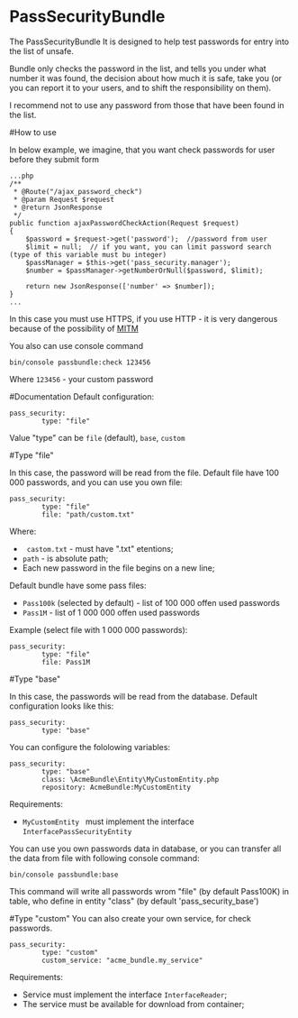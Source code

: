 PassSecurityBundle
=========

The PassSecurityBundle It is designed to help test passwords for entry into the list of unsafe.

Bundle only checks the password in the list, and tells you under what number it was found, the decision about how much it is safe, take you (or you can report it to your users, and to shift the responsibility on them).

I recommend not to use any password from those that have been found in the list.

#How to use

In below example, we imagine, that you want check passwords for user before they submit form

    ...php
    /**
     * @Route("/ajax_password_check")
     * @param Request $request
     * @return JsonResponse
     */
    public function ajaxPasswordCheckAction(Request $request)
    {
        $password = $request->get('password');  //password from user
        $limit = null;  // if you want, you can limit password search (type of this variable must bu integer)
        $passManager = $this->get('pass_security.manager');
        $number = $passManager->getNumberOrNull($password, $limit);

        return new JsonResponse(['number' => $number]);
    }
    ...

In this case you must use HTTPS, if you use HTTP - it is very dangerous because of the possibility of [MITM](https://en.wikipedia.org/wiki/Man-in-the-middle_attack)

You also can use console command

`bin/console passbundle:check 123456`

Where `123456` - your custom password

#Documentation
Default configuration:

    pass_security:
            type: "file"

Value "type" can be `file` (default), `base`, `custom`

#Type "file"

In this case, the password will be read from the file. Default file have 100 000 passwords, and you can use you own file:

    pass_security:
            type: "file"
            file: "path/custom.txt"

Where:
* ` castom.txt` - must have ".txt" etentions;
* `path` - is absolute path;
* Each new password in the file begins on a new line;

Default bundle have some pass files:
* `Pass100k` (selected by default) - list of 100 000 offen used passwords
* `Pass1M` - list of 1 000 000 offen used passwords

Example (select file with 1 000 000 passwords):
 
    pass_security:
            type: "file"
            file: Pass1M
            
#Type "base"

In this case, the passwords will be read from the database. Default configuration looks like this:

    pass_security:
            type: "base"

You can configure the fololowing variables:

    pass_security:
            type: "base"
            class: \AcmeBundle\Entity\MyCustomEntity.php
            repository: AcmeBundle:MyCustomEntity

Requirements:
* `MyCustomEntity `  must implement the interface `InterfacePassSecurityEntity`

You can use you own passwords data in database, or you can transfer all the data from file with following console command:

`bin/console passbundle:base`

This command will write all passwords wrom "file" (by default Pass100K) in table, who define in entity "class" (by default 'pass_security_base')

#Type "custom"
You can also create your own service, for check passwords.

    pass_security:
            type: "custom"
            custom_service: "acme_bundle.my_service"

Requirements:
* Service must implement the interface `InterfaceReader`;
* The service must be available for download from container;
